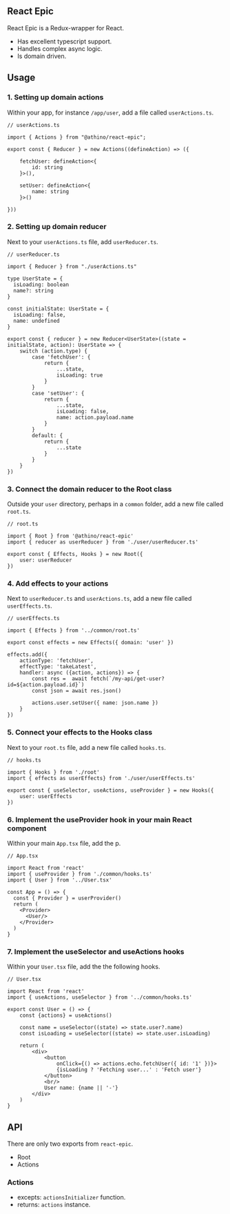 ## React Epic
React Epic is a Redux-wrapper for React.
- Has excellent typescript support.
- Handles complex async logic.
- Is domain driven.


## Usage

### 1. Setting up domain actions

Within your app, for instance `/app/user`, add a file called `userActions.ts`.

```tsx
// userActions.ts

import { Actions } from "@athino/react-epic";

export const { Reducer } = new Actions((defineAction) => ({

    fetchUser: defineAction<{
        id: string
    }>(),

    setUser: defineAction<{
        name: string
    }>()

}))
```

### 2. Setting up domain reducer

Next to your `userActions.ts` file, add `userReducer.ts`.

```tsx
// userReducer.ts

import { Reducer } from "./userActions.ts"

type UserState = {
  isLoading: boolean
  name?: string
}

const initialState: UserState = {
  isLoading: false,
  name: undefined
}

export const { reducer } = new Reducer<UserState>((state = initialState, action): UserState => {
    switch (action.type) {
        case 'fetchUser': {
            return {
                ...state,
                isLoading: true
            }
        }
        case 'setUser': {
            return {
                ...state,
                isLoading: false,
                name: action.payload.name
            }
        }
        default: {
            return {
                ...state
            }
        }
    }
})

```

### 3. Connect the domain reducer to the Root class

Outside your `user` directory, perhaps in a `common` folder, add a new file called `root.ts`.

```tsx
// root.ts

import { Root } from '@athino/react-epic'
import { reducer as userReducer } from './user/userReducer.ts'

export const { Effects, Hooks } = new Root({
    user: userReducer
})
```

### 4. Add effects to your actions

Next to `userReducer.ts` and `userActions.ts`, add a new file called `userEffects.ts`.

```tsx
// userEffects.ts

import { Effects } from '../common/root.ts'

export const effects = new Effects({ domain: 'user' })

effects.add({
    actionType: 'fetchUser',
    effectType: 'takeLatest',
    handler: async ({action, actions}) => {
        const res =  await fetch(`/my-api/get-user?id=${action.payload.id}`)
        const json = await res.json()

        actions.user.setUser({ name: json.name })
    }
})
```

### 5. Connect your effects to the Hooks class

Next to your `root.ts` file, add a new file called `hooks.ts`.

```tsx
// hooks.ts

import { Hooks } from './root'
import { effects as userEffects} from './user/userEffects.ts'

export const { useSelector, useActions, useProvider } = new Hooks({
    user: userEffects
})
```

### 6. Implement the useProvider hook in your main React component

Within your main `App.tsx` file, add the p.

```tsx
// App.tsx

import React from 'react'
import { useProvider } from './common/hooks.ts'
import { User } from '../User.tsx'

const App = () => {
  const { Provider } = userProvider()
  return (
    <Provider>
      <User/>
    </Provider>
  )
}
```

### 7. Implement the useSelector and useActions hooks

Within your `User.tsx` file, add the the following hooks.

```tsx
// User.tsx

import React from 'react'
import { useActions, useSelector } from '../common/hooks.ts'

export const User = () => {
    const {actions} = useActions()

    const name = useSelector((state) => state.user?.name)
    const isLoading = useSelector((state) => state.user.isLoading)

    return (
        <div>
            <button
                onClick={() => actions.echo.fetchUser({ id: '1' })}>
                {isLoading ? 'Fetching user...' : 'Fetch user'}
            </button>
            <br/>
            User name: {name || '-'}
        </div>
    )
}
```

## API

There are only two exports from `react-epic`.
- Root
- Actions

### Actions
- excepts: `actionsInitializer` function.
- returns: `actions` instance.
